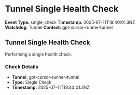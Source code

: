 # Tunnel Single Health Check

**Event Type:** single_check
**Timestamp:** 2025-07-11T18:40:01.3NZ
**Watchdog:** Tunnel
**Context:** gpt-cursor-runner-tunnel


## Tunnel Single Health Check

Performing a single health check.

### Check Details
- **Tunnel:** gpt-cursor-runner-tunnel
- **Type:** Single Check
- **Timestamp:** 2025-07-11T18:40:01.3NZ



